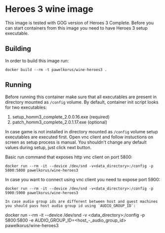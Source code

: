 # Heroes 3 wine image

This image is tested with GOG version of Heroes 3 Complete. Before you can start containers from this image you need to have Heroes 3 setup executable.

## Building

In order to build this image run:
```
docker build --rm -t pawelkorus/wine-heroes3 .
```

## Running

Before running this container make sure that all executables are present in directory mounted as `/config` volume. By default, container init script looks for two executables:
1. setup_homm3_complete_2.0.0.16.exe (required)
2. patch_homm3_complete_2.0.1.17.exe (optional)
 
In case game is not installed in directory mounted as `/config` volume setup executables are executed first. Open vnc client and follow instuctions on screen as setup process is manual. You shouldn't change any default values during setup, just click next button.

Basic run command that exposes http vnc client on port 5800:
```
docker run --rm -it --device /dev/snd -v<data_directory>:/config -p 5800:5800 pawelkorus/wine-heroes3
```

In case you want to connect using vnc client you need to expose port 5900:
```
docker run --rm -it --device /dev/snd -v<data_directory>:/config -p 5900:5900 pawelkorus/wine-heroes3

In case audio group ids are different between host and guest machines
you should pass host audio group id using `AUDIO_GROUP_ID`:
```
docker run --rm -it --device /dev/snd -v <data_directory>:/config -p 5800:5800 -e AUDIO_GROUP_ID=<host_-_audio_group_id> pawelkorus/wine-heroes3
```

